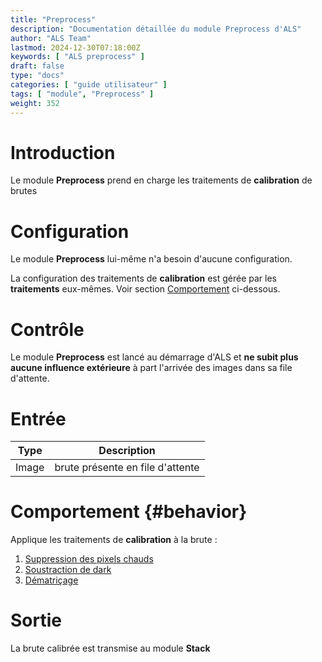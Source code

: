 ```yaml
---
title: "Preprocess"
description: "Documentation détaillée du module Preprocess d'ALS"
author: "ALS Team"
lastmod: 2024-12-30T07:18:00Z
keywords: [ "ALS preprocess" ]
draft: false
type: "docs"
categories: [ "guide utilisateur" ]
tags: [ "module", "Preprocess" ]
weight: 352
---
```


# Introduction

Le module **Preprocess** prend en charge les traitements de **calibration** de brutes

# Configuration

Le module **Preprocess** lui-même n'a besoin d'aucune configuration.

La configuration des traitements de **calibration** est gérée par les **traitements** eux-mêmes.
Voir section [Comportement](#behavior) ci-dessous.

# Contrôle

Le module **Preprocess** est lancé au démarrage d'ALS et **ne subit plus aucune influence extérieure** à part l'arrivée
des images dans sa file d'attente.

# Entrée

| Type  | Description                      |
|-------|----------------------------------|
| Image | brute présente en file d'attente |

# Comportement {#behavior}

Applique les traitements de **calibration** à la brute :

1. [Suppression des pixels chauds](hot_remove/)
2. [Soustraction de dark](dark_remove/)
3. [Dématriçage](debayer/)

# Sortie

La brute calibrée est transmise au module **Stack** 